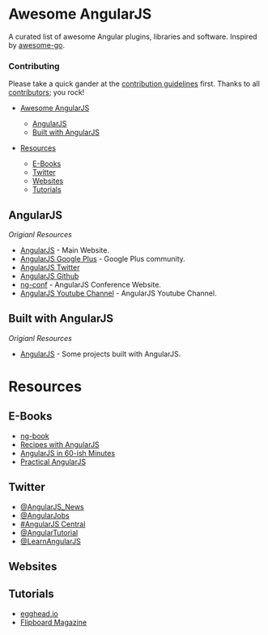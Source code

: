# Awesome AngularJS

A curated list of awesome Angular plugins, libraries and software. Inspired by [awesome-go](https://github.com/avelino/awesome-go).

### Contributing

Please take a quick gander at the [contribution guidelines](https://github.com/hugoleodev/awesome-angular/blob/master/CONTRIBUTING.md) first. Thanks to all [contributors](https://github.com/hugoleodev/awesome-angular/graphs/contributors); you rock!

- [Awesome AngularJS](#awesome-angularjs)
    - [AngularJS](#angularjs)
    - [Built with AngularJS](#built-with-angularjs)

- [Resources](#resources)
    - [E-Books](#e-books)
    - [Twitter](#twitter)
    - [Websites](#websites)
    - [Tutorials](#tutorials)

## AngularJS
*Origianl Resources*
* [AngularJS](https://angularjs.org) - Main Website.
* [AngularJS Google Plus](https://plus.google.com/110323587230527980117?prsrc=3) - Google Plus community.
* [AngularJS Twitter](https://twitter.com/angularjs)
* [AngularJS Github](https://github.com/angular/angular.js)
* [ng-conf](http://ng-conf.org/) - AngularJS Conference Website.
* [AngularJS Youtube Channel](https://www.youtube.com/user/angularjs) - AngularJS Youtube Channel.


## Built with AngularJS
*Origianl Resources*
* [AngularJS](https://builtwith.angularjs.org/) - Some projects built with AngularJS.

# Resources

## E-Books

* [ng-book](https://www.ng-book.com/)
* [Recipes with AngularJS](http://fdietz.github.io/recipes-with-angular-js/)
* [AngularJS in 60-ish Minutes](http://weblogs.asp.net/dwahlin/angularjs-in-60-ish-minutes-the-ebook)
* [Practical AngularJS](https://leanpub.com/Practical_AngularJS)

## Twitter 

* [@AngularJS_News](https://twitter.com/AngularJS_News)
* [@AngularJobs](https://twitter.com/AngularJobs)
* [#AngularJS Central](https://twitter.com/angularjs_io)
* [@AngularTutorial](https://twitter.com/AngularTutorial)
* [@LearnAngularJS](https://twitter.com/LearnAngularJS)

## Websites


## Tutorials

* [egghead.io](https://egghead.io/technologies/angularjs)
* [Flipboard Magazine](https://flipboard.com/section/the-angularjs-magazine-bbIMWS)
